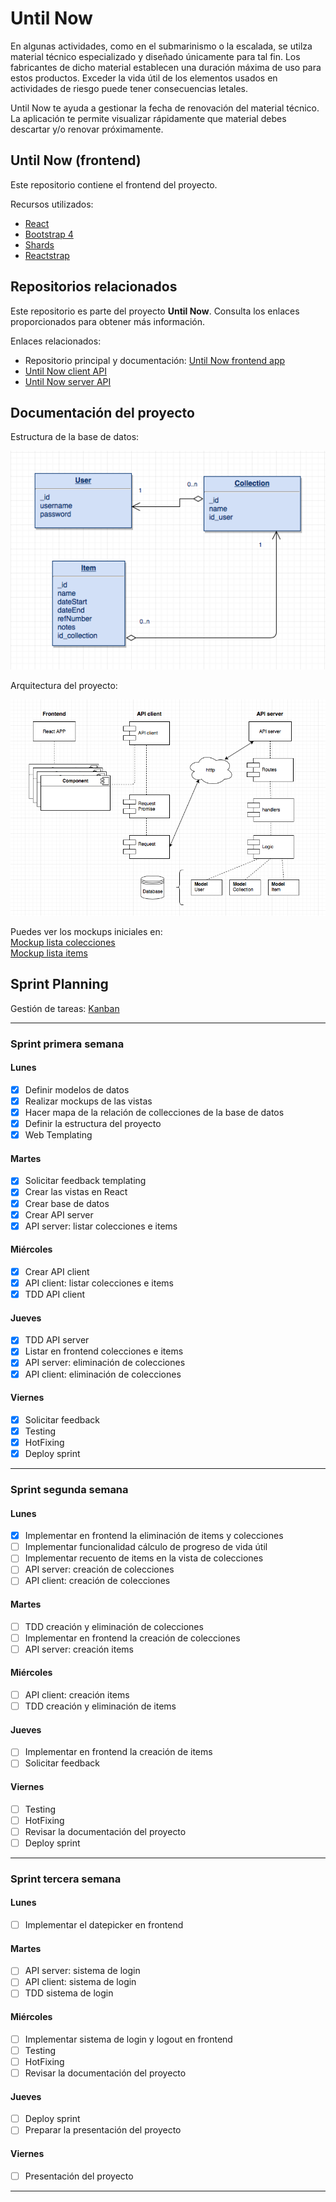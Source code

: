 # Until Now 
En algunas actividades, como en el submarinismo o la escalada, se utilza material técnico especializado y diseñado únicamente para tal fin. Los fabricantes de dicho material establecen una duración máxima de uso para estos productos. Exceder la vida útil de los elementos usados en actividades de riesgo puede tener consecuencias letales.

Until Now te ayuda a gestionar la fecha de renovación del material técnico. La aplicación te permite visualizar rápidamente que material debes descartar y/o renovar próximamente.


## Until Now (frontend) 
Este repositorio contiene el frontend del proyecto.  

Recursos utilizados:
* [React](https://github.com/facebook/create-react-app) 
* [Bootstrap 4](https://getbootstrap.com) 
* [Shards](https://designrevision.com/downloads/shards/) 
* [Reactstrap](https://reactstrap.github.io) 


## Repositorios relacionados 
Este repositorio es parte del proyecto **Until Now**. Consulta los enlaces proporcionados para obtener más información.   

Enlaces relacionados:
* Repositorio principal y documentación: [Until Now frontend app](https://github.com/didaquis/until-now-frontend) 
* [Until Now client API](https://github.com/didaquis/until-now-client-api) 
* [Until Now server API](https://github.com/didaquis/until-now-server-api) 


## Documentación del proyecto 
Estructura de la base de datos:  

![Base de datos](documentation/database.png)  

Arquitectura del proyecto:  

![Arquitectura](documentation/main.png)  

Puedes ver los mockups iniciales en:  
[Mockup lista colecciones](documentation/mockup_1.png)  
[Mockup lista items](documentation/mockup_2.png)  

## Sprint Planning
Gestión de tareas: [Kanban](https://trello.com/b/x0Vl2LAY/until-now)  

------ 

### Sprint primera semana
#### Lunes
- [x] Definir modelos de datos
- [x] Realizar mockups de las vistas
- [x] Hacer mapa de la relación de collecciones de la base de datos
- [x] Definir la estructura del proyecto
- [x] Web Templating
#### Martes
- [x] Solicitar feedback templating
- [x] Crear las vistas en React
- [x] Crear base de datos
- [x] Crear API server
- [x] API server: listar colecciones e items
#### Miércoles
- [x] Crear API client
- [x] API client: listar colecciones e items
- [x] TDD API client
#### Jueves
- [x] TDD API server
- [x] Listar en frontend colecciones e items
- [x] API server: eliminación de colecciones
- [x] API client: eliminación de colecciones
#### Viernes
- [x] Solicitar feedback
- [x] Testing
- [x] HotFixing
- [x] Deploy sprint
------
### Sprint segunda semana
#### Lunes
- [x] Implementar en frontend la eliminación de items y colecciones
- [ ] Implementar funcionalidad cálculo de progreso de vida útil
- [ ] Implementar recuento de items en la vista de colecciones
- [ ] API server: creación de colecciones
- [ ] API client: creación de colecciones
#### Martes
- [ ] TDD creación y eliminación de colecciones
- [ ] Implementar en frontend la creación de colecciones
- [ ] API server: creación items
#### Miércoles
- [ ] API client: creación items
- [ ] TDD creación y eliminación de items
#### Jueves
- [ ] Implementar en frontend la creación de items
- [ ] Solicitar feedback
#### Viernes
- [ ] Testing
- [ ] HotFixing
- [ ] Revisar la documentación del proyecto
- [ ] Deploy sprint
------
### Sprint tercera semana
#### Lunes
- [ ] Implementar el datepicker en frontend
#### Martes
- [ ] API server: sistema de login
- [ ] API client: sistema de login
- [ ] TDD sistema de login
#### Miércoles
- [ ] Implementar sistema de login y logout en frontend
- [ ] Testing
- [ ] HotFixing
- [ ] Revisar la documentación del proyecto
#### Jueves
- [ ] Deploy sprint
- [ ] Preparar la presentación del proyecto
#### Viernes
- [ ] Presentación del proyecto
------